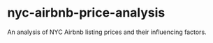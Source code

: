 # nyc-airbnb-price-analysis
An analysis of NYC Airbnb listing prices and their influencing factors.
